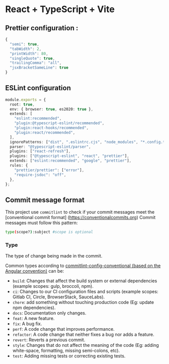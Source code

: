 # React + TypeScript + Vite

## Prettier configuration :

```TypeScript
{
  "semi": true,
  "tabWidth": 2,
  "printWidth": 80,
  "singleQuote": true,
  "trailingComma": "all",
  "jsxBracketSameLine": true
}
```

## ESLint configuration

```TypeScript
module.exports = {
  root: true,
  env: { browser: true, es2020: true },
  extends: [
    "eslint:recommended",
    "plugin:@typescript-eslint/recommended",
    "plugin:react-hooks/recommended",
    "plugin:react/recommended",
  ],
  ignorePatterns: ["dist", ".eslintrc.cjs", "node_modules", "*.config.ts", "*.d.ts"],
  parser: "@typescript-eslint/parser",
  plugins: ["react-refresh"],
  plugins: ["@typescript-eslint", "react", "prettier"],
  extends: ["eslint:recommended", "google", "prettier"],
  rules: {
    "prettier/prettier": ["error"],
    "require-jsdoc": "off",
  },
};
```

## Commit message format

This project use `commitlint` to check if your commit messages meet the [conventional commit format] (https://conventionalcommits.org)
Commit messages must follow this pattern:

```sh
type(scope?):subject #scope is optional
```

### Type

The type of change being made in the commit.

Common types according to [commitlint-config-conventional (based on the Angular convention)](https://github.com/conventional-changelog/commitlint/tree/master/@commitlint/config-conventional#type-enum) can be:

- `build`: Changes that affect the build system or external dependencies (example scopes: gulp, broccoli, npm).
- `ci`: Changes to our CI configuration files and scripts (example scopes: Gitlab CI, Circle, BrowserStack, SauceLabs).
- `chore`: add something without touching production code (Eg: update npm dependencies).
- `docs`: Documentation only changes.
- `feat`: A new feature.
- `fix`: A bug fix.
- `perf`: A code change that improves performance.
- `refactor`: A code change that neither fixes a bug nor adds a feature.
- `revert`: Reverts a previous commit.
- `style`: Changes that do not affect the meaning of the code (Eg: adding white-space, formatting, missing semi-colons, etc).
- `test`: Adding missing tests or correcting existing tests.
